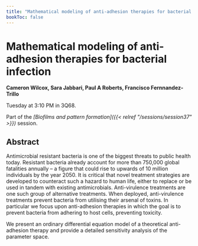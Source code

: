 ```yaml
---
title: "Mathematical modeling of anti-adhesion therapies for bacterial infection"
bookToc: false
---
```


# Mathematical modeling of anti-adhesion therapies for bacterial infection

**Cameron Wilcox, Sara Jabbari, Paul A Roberts, Francisco Fernnandez-Trillo**

Tuesday at 3:10 PM in 3Q68.

Part of the *[Biofilms and pattern formation]({{< relref "/sessions/session37" >}})* session.

## Abstract

Antimicrobial resistant bacteria is one of the biggest threats to public health today. Resistant bacteria already account for more than 750,000 global fatalities annually – a figure that could rise to upwards of 10 million individuals by the year 2050. It is critical that novel treatment strategies are developed to counteract such a hazard to human life, either to replace or be used in tandem with existing antimicrobials. Anti-virulence treatments are one such group of alternative treatments. When deployed, anti-virulence treatments prevent bacteria from utilising their arsenal of toxins. In particular we focus upon anti-adhesion therapies in which the goal is to prevent bacteria from adhering to host cells, preventing toxicity. 

We present an ordinary differential equation model of a theoretical anti-adhesion therapy and provide a detailed sensitivity analysis of the parameter space. 



